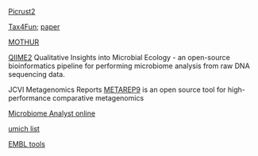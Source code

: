 

[Picrust2](https://github.com/picrust/picrust2/wiki)

[Tax4Fun](http://tax4fun.gobics.de/); [paper](https://www.ncbi.nlm.nih.gov/pubmed/25957349)

[MOTHUR](https://github.com/mothur/mothur)

[QIIME2](https://qiime2.org/)
Qualitative Insights into Microbial Ecology - an open-source bioinformatics pipeline for performing microbiome analysis from raw DNA sequencing data.

JCVI Metagenomics Reports [METAREP9](https://github.com/jcvi/METAREP0) is an open source tool for high-performance comparative metagenomics

[Microbiome Analyst online]( http://www.microbiomeanalyst.ca)

[umich list](https://guides.lib.umich.edu/c.php?g=283345&p=1888667)

[EMBL tools](https://microbiome-tools.embl.de/)
